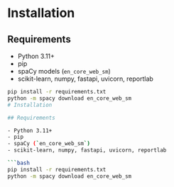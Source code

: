 # Installation

## Requirements

- Python 3.11+  
- pip  
- spaCy models (`en_core_web_sm`)  
- scikit-learn, numpy, fastapi, uvicorn, reportlab

```bash
pip install -r requirements.txt
python -m spacy download en_core_web_sm
# Installation

## Requirements

- Python 3.11+
- pip
- spaCy (`en_core_web_sm`)
- scikit-learn, numpy, fastapi, uvicorn, reportlab

```bash
pip install -r requirements.txt
python -m spacy download en_core_web_sm
